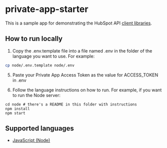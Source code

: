 # private-app-starter

This is a sample app for demonstrating the HubSpot API [client libraries](https://developers.hubspot.com/docs/api/overview). 

## How to run locally

1. Copy the .env.template file into a file named .env in the folder of the language you want to use. For example:

```bash
cp node/.env.template node/.env
```

5. Paste your Private App Access Token as the value for ACCESS_TOKEN in .env 

6. Follow the language instructions on how to run. For example, if you want to run the Node server:

```
cd node # there's a README in this folder with instructions
npm install
npm start
```

## Supported languages

* [JavaScript (Node)](node/README.md)
